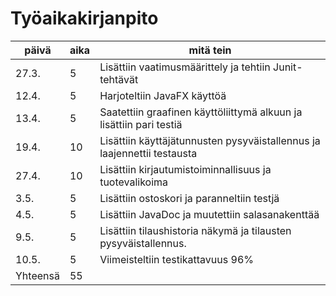 # **Työaikakirjanpito** 
päivä | aika | mitä tein
------|------|----------
27.3. |5     | Lisättiin vaatimusmäärittely ja tehtiin Junit-tehtävät
12.4. |5     | Harjoteltiin JavaFX käyttöä
13.4. |5     | Saatettiin graafinen käyttöliittymä alkuun ja lisättiin pari testiä
19.4. |10    | Lisättiin käyttäjätunnusten pysyväistallennus ja laajennettii testausta
27.4. |10    | Lisättiin kirjautumistoiminnallisuus ja tuotevalikoima 
3.5.  |5     | Lisättiin ostoskori ja paranneltiin testjä
4.5.  |5     | Lisättiin JavaDoc ja muutettiin salasanakenttää
9.5.  |5     | Lisättiin tilaushistoria näkymä ja tilausten pysyväistallennus.
10.5. |5     | Viimeisteltiin testikattavuus 96%
Yhteensä|55  |
